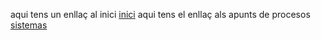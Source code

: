 aqui tens un enllaç al inici [inici](esliceu/tree/main)
aqui tens el enllaç als apunts de procesos [sistemas](processos)